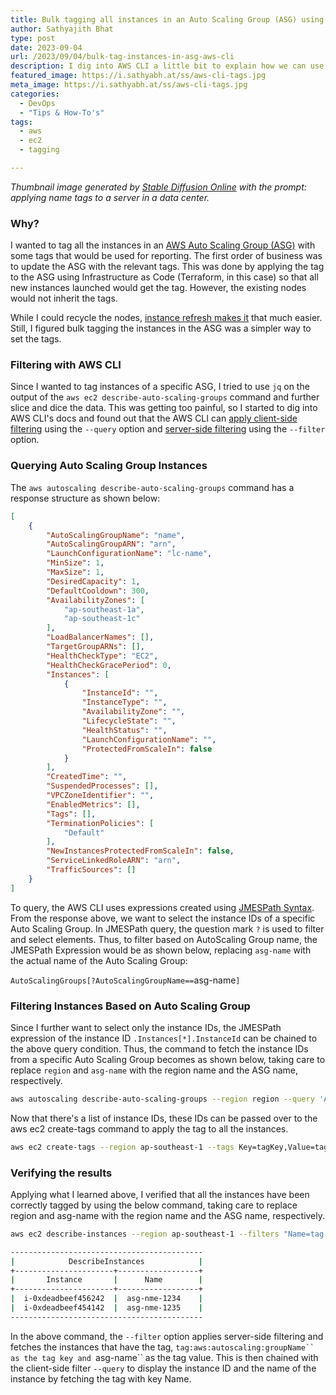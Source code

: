 ```yaml
---
title: Bulk tagging all instances in an Auto Scaling Group (ASG) using AWS CLI and JMESPath Expressions
author: Sathyajith Bhat
type: post
date: 2023-09-04
url: /2023/09/04/bulk-tag-instances-in-asg-aws-cli
description: I dig into AWS CLI a little bit to explain how we can use JMESPath expressions to apply client-side and server-side filtering and bulk tag instances of an Auto Scaling Group.
featured_image: https://i.sathyabh.at/ss/aws-cli-tags.jpg
meta_image: https://i.sathyabh.at/ss/aws-cli-tags.jpg
categories:
  - DevOps
  - "Tips & How-To's"
tags:
  - aws
  - ec2
  - tagging

---
```


_Thumbnail image generated by [Stable Diffusion Online](https://stablediffusionweb.com/) with the prompt: applying name tags to a server in a data center._

### Why?

I wanted to tag all the instances in an [AWS Auto Scaling Group (ASG)](https://aws.amazon.com/ec2/autoscaling/) with some tags that would be used for reporting. The first order of business was to update the ASG with the relevant tags. This was done by applying the tag to the ASG using Infrastructure as Code (Terraform, in this case) so that all new instances launched would get the tag. However, the existing nodes would not inherit the tags.

While I could recycle the nodes, [instance refresh makes it](https://docs.aws.amazon.com/autoscaling/ec2/userguide/asg-instance-refresh.html) that much easier. Still, I figured bulk tagging the instances in the ASG was a simpler way to set the tags.

### Filtering with AWS CLI

Since I wanted to tag instances of a specific ASG, I tried to use `jq` on the output of the `aws ec2 describe-auto-scaling-groups` command and further slice and dice the data. This was getting too painful, so I started to dig into AWS CLI's docs and found out that the AWS CLI can [apply client-side filtering](https://docs.aws.amazon.com/cli/latest/userguide/cli-usage-filter.html#cli-usage-filter-client-side) using the `--query` option and [server-side filtering](https://docs.aws.amazon.com/cli/latest/userguide/cli-usage-filter.html#cli-usage-filter-server-side) using the `--filter` option.

### Querying Auto Scaling Group Instances

The `aws autoscaling describe-auto-scaling-groups` command has a response structure as shown below:

```json
[
    {
        "AutoScalingGroupName": "name",
        "AutoScalingGroupARN": "arn",
        "LaunchConfigurationName": "lc-name",
        "MinSize": 1,
        "MaxSize": 1,
        "DesiredCapacity": 1,
        "DefaultCooldown": 300,
        "AvailabilityZones": [
            "ap-southeast-1a",
            "ap-southeast-1c"
        ],
        "LoadBalancerNames": [],
        "TargetGroupARNs": [],
        "HealthCheckType": "EC2",
        "HealthCheckGracePeriod": 0,
        "Instances": [
            {
                "InstanceId": "",
                "InstanceType": "",
                "AvailabilityZone": "",
                "LifecycleState": "",
                "HealthStatus": "",
                "LaunchConfigurationName": "",
                "ProtectedFromScaleIn": false
            }
        ],
        "CreatedTime": "",
        "SuspendedProcesses": [],
        "VPCZoneIdentifier": "",
        "EnabledMetrics": [],
        "Tags": [],
        "TerminationPolicies": [
            "Default"
        ],
        "NewInstancesProtectedFromScaleIn": false,
        "ServiceLinkedRoleARN": "arn",
        "TrafficSources": []
    }
]
```

To query, the AWS CLI uses expressions created using [JMESPath Syntax](https://jmespath.org/). From the response above, we want to select the instance IDs of a specific Auto Scaling Group. In JMESPath query, the question mark `?` is used to filter and select elements. Thus, to filter based on AutoScaling Group name, the JMESPath Expression would be as shown below, replacing `asg-name` with the actual name of the Auto Scaling Group:

`AutoScalingGroups[?AutoScalingGroupName==`asg-name`]`

### Filtering Instances Based on Auto Scaling Group

Since I further want to select only the instance IDs, the JMESPath expression of the instance ID `.Instances[*].InstanceId` can be chained to the above query condition. Thus, the command to fetch the instance IDs from a specific Auto Scaling Group becomes as shown below, taking care to replace `region` and `asg-name` with the region name and the ASG name, respectively.

```bash
aws autoscaling describe-auto-scaling-groups --region region --query 'AutoScalingGroups[?AutoScalingGroupName==`asg-name`].Instances[*].InstanceId'
```

Now that there's a list of instance IDs, these IDs can be passed over to the aws ec2 create-tags command to apply the tag to all the instances.

```bash
aws ec2 create-tags --region ap-southeast-1 --tags Key=tagKey,Value=tagValue --resources $(aws autoscaling describe-auto-scaling-groups --region region --query 'AutoScalingGroups[?AutoScalingGroupName==`asg-name`].Instances[*].InstanceId' --output text)
```

### Verifying the results

Applying what I learned above, I verified that all the instances have been correctly tagged by using the below command, taking care to replace region and asg-name with the region name and the ASG name, respectively.


```bash
aws ec2 describe-instances --region ap-southeast-1 --filters "Name=tag:aws:autoscaling:groupName,Values='asg-name'" --query "Reservations[].Instances[].{Instance:InstanceId,Name:Tags[?Key=='Name']|[0].Value}" --output table

-------------------------------------------
|            DescribeInstances            |
+----------------------+------------------+
|       Instance       |      Name        |
+----------------------+------------------+
|  i-0xdeadbeef456242  |  asg-nme-1234    |
|  i-0xdeadbeef454142  |  asg-nme-1235    |
-------------------------------------------
```

In the above command, the `--filter` option applies server-side filtering and fetches the instances that have the tag, `tag:aws:autoscaling:groupName`` as the tag key and `asg-name`` as the tag value. This is then chained with the client-side filter `--query` to display the instance ID and the name of the instance by fetching the tag with key Name.